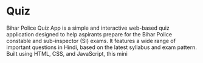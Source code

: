 # Quiz
Bihar Police Quiz App is a simple and interactive web-based quiz application designed to help aspirants prepare for the Bihar Police constable and sub-inspector (SI) exams. It features a wide range of important questions in Hindi, based on the latest syllabus and exam pattern.  Built using HTML, CSS, and JavaScript, this mini 
